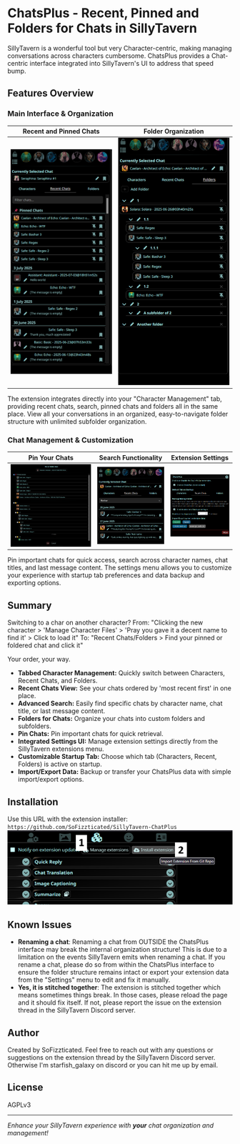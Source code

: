 # ChatsPlus - Recent, Pinned and Folders for Chats in SillyTavern

SillyTavern is a wonderful tool but very Character-centric, making managing conversations across characters cumbersome. ChatsPlus provides a Chat-centric interface integrated into SillyTavern's UI to address that speed bump.

## Features Overview

### Main Interface & Organization

| Recent and Pinned Chats                        | Folder Organization                          |
| ---------------------------------------------- | -------------------------------------------- |
| ![ChatsPlus Interface](./.readme/Preview2.png) | ![Recent Chats View](./.readme/Preview3.png) |

The extension integrates directly into your "Character Management" tab, providing recent chats, search, pinned chats and folders all in the same place. View all your conversations in an organized, easy-to-navigate folder structure with unlimited subfolder organization.

### Chat Management & Customization

| Pin Your Chats                                    | Search Functionality                          | Extension Settings                            |
| ------------------------------------------------- | --------------------------------------------- | --------------------------------------------- |
| ![Pin Your Favorite Chats](./.readme/Pinning.png) | ![Search Functionality](./.readme/Search.png) | ![Extension Settings](./.readme/Settings.png) |

Pin important chats for quick access, search across character names, chat titles, and last message content. The settings menu allows you to customize your experience with startup tab preferences and data backup and exporting options.

## Summary

Switching to a char on another character?
From: "Clicking the new character > 'Manage Character Files' > 'Pray you gave it a decent name to find it' > Click to load it"
To: "Recent Chats/Folders > Find your pinned or foldered chat and click it"

Your order, your way.

- **Tabbed Character Management:** Quickly switch between Characters, Recent Chats, and Folders.
- **Recent Chats View:** See your chats ordered by 'most recent first' in one place.
- **Advanced Search:** Easily find specific chats by character name, chat title, or last message content.
- **Folders for Chats:** Organize your chats into custom folders and subfolders.
- **Pin Chats:** Pin important chats for quick retrieval.
- **Integrated Settings UI:** Manage extension settings directly from the SillyTavern extensions menu.
- **Customizable Startup Tab:** Choose which tab (Characters, Recent, Folders) is active on startup.
- **Import/Export Data:** Backup or transfer your ChatsPlus data with simple import/export options.

## Installation

Use this URL with the extension installer: `https://github.com/SoFizzticated/SillyTavern-ChatPlus`
![Installation Instructions](./.readme/Installation.png)

## Known Issues

- **Renaming a chat**: Renaming a chat from OUTSIDE the ChatsPlus interface may break the internal organization structure! This is due to a limitation on the events SillyTavern emits when renaming a chat. If you rename a chat, please do so from within the ChatsPlus interface to ensure the folder structure remains intact or export your extension data from the "Settings" menu to edit and fix it manually.
- **Yes, it is stitched together**: The extension is stitched together which means sometimes things break. In those cases, please reload the page and it should fix itself. If not, please report the issue on the extension thread in the SillyTavern Discord server.

## Author

Created by SoFizzticated.
Feel free to reach out with any questions or suggestions on the extension thread by the SillyTavern Discord server. Otherwise I'm starfish_galaxy on discord or you can hit me up by email.

## License

AGPLv3

---

_Enhance your SillyTavern experience with **your** chat organization and management!_
